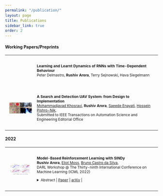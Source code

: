 ```yaml
---
permalink: "/publication/"
layout: page
title: Publications
sidebar_link: true
order: 2
---
```



<style>

table {
  margin-bottom: 1rem;
  width: 100%;
  font-size: 85%;
  border: 0px solid $border-color;
  border-collapse: collapse;
}

td,
th {
  padding:  1rem .25rem;
  border: 0px solid $border-color;
}

th {
  text-align: left;
}

tbody tr:nth-child(odd) td,
tbody tr:nth-child(odd) th {
  background-color: transparent;
}

paper {
 color: #;
 font-weight:bold;
}


</style>
#### Working Papers/Preprints

<table width="100%" align="center" border="0" cellspacing="0" cellpadding="20">

  <tr>
     <td width="20%"  valign="middle">
     </td>
     <td valign="top" width="80%">
          <p>
              <paper>Learning and Learnt Dynamics of RNNs with Time-Dependent Behaviour</paper>
              <br>
              Peter Delmastro, <b>Rushiv Arora</b>, Terry Sejnowski, Hava Siegelmann
          </p>  
     </td>
   </tr>

   <tr>
      <td width="20%"  valign="middle">
             <img src="/images/publications/UAV2022TVT.png" alt="UAV" style="vertical-align:middle; width: 80%; margin:0px 10px; border-radius:0%"/>
      </td>
      <td valign="top" width="80%">
           <p>
               <paper>A Search and Detection UAV System: from Design to Implementation</paper>
               <br>
               <a href='/publications'>Mohammadjavad Khosravi</a>,
               <b>Rushiv Arora</b>,  
               <a href='https://scholar.google.com/citations?user=jO4Xj9oAAAAJ&hl=en'>Saeede Enayati</a>,
               <a href='https://scholar.google.com/citations?user=2OCQ9GkAAAAJ&hl=en'>Hossein Pishro-Nik</a>,
               <br>
              Submitted to IEEE Transactions on Automation Science and Engineering Editorial Office
             <br>
           </p>  
      </td>
    </tr>

</table>


#### 2022

<table width="100%" align="center" border="0" cellspacing="0" cellpadding="20">

  <tr>
     <td width="20%"  valign="middle">
            <img src="/images/publications/DARL2022SINDy.png" alt="SINDy" style="vertical-align:middle; width: 80%; margin:0px 10px; border-radius:0%"/>
     </td>
     <td valign="top" width="80%">
          <p>
              <paper>Model-Based Reinforcement Learning with SINDy</paper>
              <br>
              <b>Rushiv Arora</b>,  
              <a href='https://people.cs.umass.edu/~moss/?_gl=1*sdbxyt*_ga*MTY0NTE1MTIxNS4xNTM2NTI5Mzg0*_ga_21RLS0L7EB*MTY1NzQzODA5MC4zNTIuMS4xNjU3NDM4MTMxLjA.&_ga=2.225631898.1219407999.1657438091-1645151215.1536529384'>Eliot Moss</a>,
              <a href='https://people.cs.umass.edu/~bsilva/'>Bruno Castro da Silva</a>,
              <br>
             DARL Workshop @ The Thirty-ninth International Conference on Machine Learning (ICML 2022)
            <br>
              <details>
                <summary>Abstract  | <a href="https://openreview.net/forum?id=3xBZY7LGorK&referrer=%5BAuthor%20Console%5D(%2Fgroup%3Fid%3DICML.cc%2F2022%2FWorkshop%2FDARL%2FAuthors%23your-submissions)">Paper</a> | <a href="https://arxiv.org/abs/2208.14501">arXiv</a> | </summary>            
                  <p class="message">
                  We draw on the latest advancements in the physics community to propose a novel method for discovering the governing non-linear dynamics of physical systems in reinforcement learning (RL).  We establish that this method is capable of discovering the underlying dynamics using significantly fewer trajectories (as little as one rollout with ≤ 30 time steps) than state of the art model learning algorithms.  Further, the technique learns a model that is accurate enough to induce near-optimal policies given significantly fewer trajectories than those required by model-free algorithms.  It brings the benefits of model-based RL without requiring a model to be developed in advance, for systems that have physics-based dynamics.
                  <br><br>
                  To establish the validity and applicability of this algorithm, we conduct experiments on four classic control tasks.  We found that an optimal policy trained on the discovered dynamics of the underlying system can generalize well.  Further, the learned policy performs well when deployed on the actual physical system, thus bridging the model to real system gap.  We further compare our method to state-of-the-art model-based and model-free approaches, and show that our method requires fewer trajectories sampled on the true physical system compared other methods.  Additionally, we explored approximate dynamics models and found that they also can perform well.
                  <br><br>
                  <b>Keywords</b>: model-based Reinforcement Learning, model learning, non-linear dynamical systems
                  </p>
              </details>
          </p>  
     </td>
   </tr>



</table>
